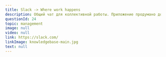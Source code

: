```yaml
---
title: Slack -> Where work happens
description: Общий чат для коллективной работы. Приложение продумано до мелочей и может интегрироваться почти с любым сервисом
questionId: 24
topic: management
image: null
video: null
link: https://slack.com/
linkImage: knowledgebase-main.jpg
text: null
---
```

